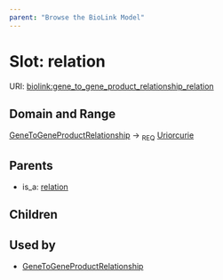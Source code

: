 ```yaml
---
parent: "Browse the BioLink Model"
---
```



# Slot: relation




URI: [biolink:gene_to_gene_product_relationship_relation](https://w3id.org/biolink/vocab/gene_to_gene_product_relationship_relation)

## Domain and Range

[GeneToGeneProductRelationship](GeneToGeneProductRelationship.md) ->  <sub>REQ</sub> [Uriorcurie](Uriorcurie.md)

## Parents

 *  is_a: [relation](relation.md)

## Children


## Used by

 * [GeneToGeneProductRelationship](GeneToGeneProductRelationship.md)
